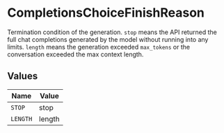 # CompletionsChoiceFinishReason

Termination condition of the generation. `stop` means the API returned the full chat completions generated by the model without running into any limits. `length` means the generation exceeded `max_tokens` or the conversation exceeded the max context length.


## Values

| Name     | Value    |
| -------- | -------- |
| `STOP`   | stop     |
| `LENGTH` | length   |
